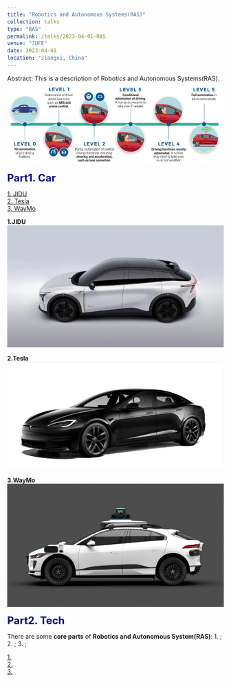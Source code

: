 ```yaml
---
title: "Robotics and Autonomous Systems(RAS)"
collection: talks
type: "RAS"
permalink: /talks/2023-04-01-RAS
venue: "JUFE"
date: 2023-04-01
location: "Jiangxi, China"
---
```

Abstract: This is a description of Robotics and Autonomous Systems(RAS).  
<img src="/images/level.jpg" alt="Autonomation level" title="Autonomation Level" width="800" >  

<font color=Navy size=5 > <strong>  Part1. Car </strong> </font>  

[1. JIDU](#JIDU)  
[2. Tesla](#Tesla)  
[3. WayMo](#WayMo)  


<a id="JIDU"></a>

__1.JIDU__  
<img src="/images/ROBO-01.jpg" alt="ROBO-01" title="ROBO-01" width="800" >  







<a id="Tesla"></a>  

__2.Tesla__  
<img src="/images/Tesla.png" alt="Tesla" title="Model S" width="800" > 






<a id="WayMo"></a>  

__3.WayMo__  
<img src="/images/WayMo.jpg" alt="WayMo" title="WayMo ONE" width="800" > 











<font color=Navy size=5 > <strong>  Part2. Tech </strong> </font>  

There are some __core parts__ of __Robotics and Autonomous System(RAS)__: 1. ; 2. ; 3. ;  






[1. ](#)  
[2. ](#)  
[3. ](#)  
